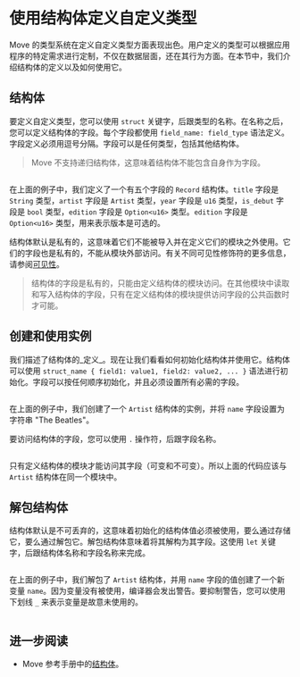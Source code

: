 # 使用结构体定义自定义类型

Move 的类型系统在定义自定义类型方面表现出色。用户定义的类型可以根据应用程序的特定需求进行定制，不仅在数据层面，还在其行为方面。在本节中，我们介绍结构体的定义以及如何使用它。

## 结构体

要定义自定义类型，您可以使用 `struct` 关键字，后跟类型的名称。在名称之后，您可以定义结构体的字段。每个字段都使用 `field_name: field_type` 语法定义。字段定义必须用逗号分隔。字段可以是任何类型，包括其他结构体。

> Move 不支持递归结构体，这意味着结构体不能包含自身作为字段。

```move file=packages/samples/sources/move-basics/struct.move anchor=def

```

在上面的例子中，我们定义了一个有五个字段的 `Record` 结构体。`title` 字段是 `String` 类型，`artist` 字段是 `Artist` 类型，`year` 字段是 `u16` 类型，`is_debut` 字段是 `bool` 类型，`edition` 字段是 `Option<u16>` 类型。`edition` 字段是 `Option<u16>` 类型，用来表示版本是可选的。

结构体默认是私有的，这意味着它们不能被导入并在定义它们的模块之外使用。它们的字段也是私有的，不能从模块外部访问。有关不同可见性修饰符的更多信息，请参阅[可见性](./visibility)。

> 结构体的字段是私有的，只能由定义结构体的模块访问。在其他模块中读取和写入结构体的字段，只有在定义结构体的模块提供访问字段的公共函数时才可能。

## 创建和使用实例

我们描述了结构体的_定义_。现在让我们看看如何初始化结构体并使用它。结构体可以使用 `struct_name { field1: value1, field2: value2, ... }` 语法进行初始化。字段可以按任何顺序初始化，并且必须设置所有必需的字段。

```move file=packages/samples/sources/move-basics/struct.move anchor=pack

```

在上面的例子中，我们创建了一个 `Artist` 结构体的实例，并将 `name` 字段设置为字符串 "The Beatles"。

要访问结构体的字段，您可以使用 `.` 操作符，后跟字段名称。

```move file=packages/samples/sources/move-basics/struct.move anchor=access

```

只有定义结构体的模块才能访问其字段（可变和不可变）。所以上面的代码应该与 `Artist` 结构体在同一个模块中。

<!-- ## Accessing Fields

Struct fields are private and can be accessed only by the module defining the struct. To access the fields of a struct, you can use the `.` operator followed by the field name.

```move
# anchor: access file=packages/samples/sources/move-basics/struct.move anchor=access
```
-->

## 解包结构体

结构体默认是不可丢弃的，这意味着初始化的结构体值必须被使用，要么通过存储它，要么通过解包它。解包结构体意味着将其解构为其字段。这使用 `let` 关键字，后跟结构体名称和字段名称来完成。

```move file=packages/samples/sources/move-basics/struct.move anchor=unpack

```

在上面的例子中，我们解包了 `Artist` 结构体，并用 `name` 字段的值创建了一个新变量 `name`。因为变量没有被使用，编译器会发出警告。要抑制警告，您可以使用下划线 `_` 来表示变量是故意未使用的。

```move file=packages/samples/sources/move-basics/struct.move anchor=unpack_ignore

```

## 进一步阅读

- Move 参考手册中的[结构体](./../../reference/structs)。